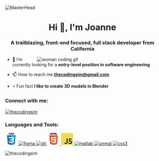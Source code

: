 ![MasterHead](https://s3.amazonaws.com/algoworksupload/new-algoworks/wp-content/uploads/2016/05/18052646/stm_banner.gif)

<h1 align="center">Hi 👋, I'm Joanne</h1>
<h3 align="center">A trailblazing, front-end focused, full stack developer from California</h3>

<img align="right" width="400" src="https://res.cloudinary.com/practicaldev/image/fetch/s--2bZIjPGC--/c_limit%2Cf_auto%2Cfl_progressive%2Cq_66%2Cw_880/https://dev-to-uploads.s3.amazonaws.com/i/d4tvukbt5mra37cvwklk.gif" alt="woman coding gif">

- 🌱 I’m currently looking for a **entry-level position in software engineering**

- 📫 How to reach me **thecodingsim@gmail.com**

- ⚡ Fun fact **I like to create 3D models in Blender**

<h3 align="left">Connect with me:</h3>
<p align="left">
<a href="https://www.leetcode.com/thecodingsim" target="blank"><img align="center" src="https://raw.githubusercontent.com/rahuldkjain/github-profile-readme-generator/master/src/images/icons/Social/leet-code.svg" alt="thecodingsim" height="30" width="40" /></a>
</p>

<h3 align="left">Languages and Tools:</h3>
<p align="left"> <a href="https://www.w3schools.com/css/" target="_blank" rel="noreferrer"> <img src="https://raw.githubusercontent.com/devicons/devicon/master/icons/css3/css3-original-wordmark.svg" alt="css3" width="40" height="40"/> </a> <a href="https://www.figma.com/" target="_blank" rel="noreferrer"> <img src="https://www.vectorlogo.zone/logos/figma/figma-icon.svg" alt="figma" width="40" height="40"/> </a> <a href="https://git-scm.com/" target="_blank" rel="noreferrer"> <img src="https://www.vectorlogo.zone/logos/git-scm/git-scm-icon.svg" alt="git" width="40" height="40"/> </a> <a href="https://www.w3.org/html/" target="_blank" rel="noreferrer"> <img src="https://raw.githubusercontent.com/devicons/devicon/master/icons/html5/html5-original-wordmark.svg" alt="html5" width="40" height="40"/> </a> <a href="https://developer.mozilla.org/en-US/docs/Web/JavaScript" target="_blank" rel="noreferrer"> <img src="https://raw.githubusercontent.com/devicons/devicon/master/icons/javascript/javascript-original.svg" alt="javascript" width="40" height="40"/> </a> <a href="https://www.mathworks.com/" target="_blank" rel="noreferrer"> <img src="https://upload.wikimedia.org/wikipedia/commons/2/21/Matlab_Logo.png" alt="matlab" width="40" height="40"/> </a> <a href="https://unrealengine.com/" target="_blank" rel="noreferrer"> <img src="https://raw.githubusercontent.com/kenangundogan/fontisto/036b7eca71aab1bef8e6a0518f7329f13ed62f6b/icons/svg/brand/unreal-engine.svg" alt="unreal" width="40" height="40"/> </a><a href="https://getbootstrap.com/" target="_blank" rel="noreferrer"><img src="https://www.vectorlogo.zone/logos/getbootstrap/getbootstrap-icon.svg" alt="css3" width="40" height="40"/> </a> </p>

<p><img align="center" src="https://github-readme-stats.vercel.app/api/top-langs?username=thecodingsim&show_icons=true&locale=en&layout=compact" alt="thecodingsim" /></p>
